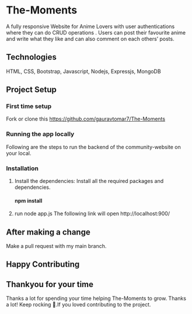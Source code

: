 # The-Moments
A fully responsive Website for Anime Lovers with user authentications where they can do CRUD operations . Users can post their favourite anime and write what they like and can also comment on each others’ posts.
## Technologies
HTML, CSS, Bootstrap, Javascript, Nodejs, Expressjs, MongoDB
## Project Setup
### First time setup
Fork or clone this https://github.com/gauravtomar7/The-Moments
### Running the app locally 
Following are the steps to run the backend of the community-website on your local.
### Installation
1. Install the dependencies: Install all the required packages and dependencies.
   #### npm install
2. run node app.js
   The following link will open http://localhost:900/
## After making a change
 Make a pull request with my main branch.
## Happy Contributing 
## Thankyou for your time
  Thanks a lot for spending your time helping The-Moments to grow. Thanks a lot! Keep rocking 🍻.If you loved contributing to the project.
  








